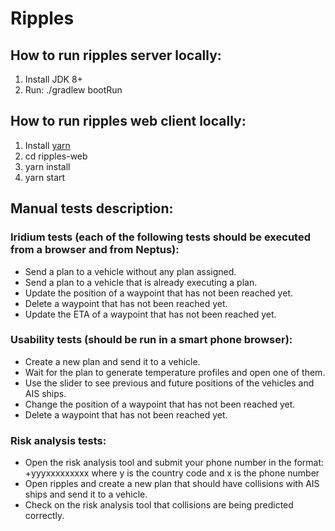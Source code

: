 # Ripples

## How to run ripples server locally:
1. Install JDK 8+
2. Run: ./gradlew bootRun

## How to run ripples web client locally:
1. Install [yarn](https://yarnpkg.com/lang/en/docs/install)
2. cd ripples-web
3. yarn install
4. yarn start

## Manual tests description:
### Iridium tests (each of the following tests should be executed from a browser and from Neptus):
- Send a plan to a vehicle without any plan assigned.
- Send a plan to a vehicle that is already executing a plan.
- Update the position of a waypoint that has not been reached yet.
- Delete a waypoint that has not been reached yet.
- Update the ETA of a waypoint that has not been reached yet.

### Usability tests (should be run in a smart phone browser):
- Create a new plan and send it to a vehicle.
- Wait for the plan to generate temperature profiles and open one of them.
- Use the slider to see previous and future positions of the vehicles and AIS ships.
- Change the position of a waypoint that has not been reached yet.
- Delete a waypoint that has not been reached yet.

### Risk analysis tests:
- Open the risk analysis tool and submit your phone number in the format: +yyyxxxxxxxxx where y is the country code and x is the phone number
- Open ripples and create a new plan that should have collisions with AIS ships and send it to a vehicle.
- Check on the risk analysis tool that collisions are being predicted correctly.
